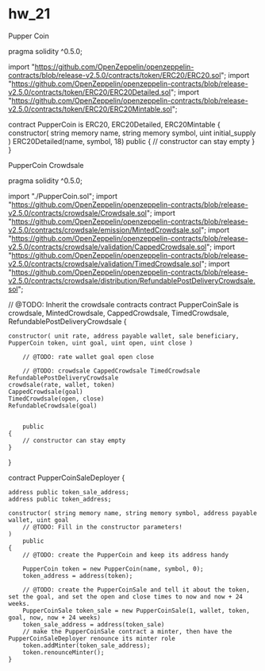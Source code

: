 # hw_21

Pupper Coin

pragma solidity ^0.5.0;

import "https://github.com/OpenZeppelin/openzeppelin-contracts/blob/release-v2.5.0/contracts/token/ERC20/ERC20.sol";
import "https://github.com/OpenZeppelin/openzeppelin-contracts/blob/release-v2.5.0/contracts/token/ERC20/ERC20Detailed.sol";
import "https://github.com/OpenZeppelin/openzeppelin-contracts/blob/release-v2.5.0/contracts/token/ERC20/ERC20Mintable.sol";

contract PupperCoin is ERC20, ERC20Detailed, ERC20Mintable {
    constructor(
        string memory name,
        string memory symbol,
        uint initial_supply
    )
        ERC20Detailed(name, symbol, 18)
        public
    {
        // constructor can stay empty
    }
}


PupperCoin Crowdsale

pragma solidity ^0.5.0;

import "./PupperCoin.sol";
import "https://github.com/OpenZeppelin/openzeppelin-contracts/blob/release-v2.5.0/contracts/crowdsale/Crowdsale.sol";
import "https://github.com/OpenZeppelin/openzeppelin-contracts/blob/release-v2.5.0/contracts/crowdsale/emission/MintedCrowdsale.sol";
import "https://github.com/OpenZeppelin/openzeppelin-contracts/blob/release-v2.5.0/contracts/crowdsale/validation/CappedCrowdsale.sol";
import "https://github.com/OpenZeppelin/openzeppelin-contracts/blob/release-v2.5.0/contracts/crowdsale/validation/TimedCrowdsale.sol";
import "https://github.com/OpenZeppelin/openzeppelin-contracts/blob/release-v2.5.0/contracts/crowdsale/distribution/RefundablePostDeliveryCrowdsale.sol";

// @TODO: Inherit the crowdsale contracts
contract PupperCoinSale is crowdsale, MintedCrowdsale, CappedCrowdsale, TimedCrowdsale, RefundablePostDeliveryCrowdsale {

    constructor( unit rate, address payable wallet, sale beneficiary, PupperCoin token, uint goal, uint open, uint close )
      
        // @TODO: rate wallet goal open close 
   
        // @TODO: crowdsale CappedCrowdsale TimedCrowdsale RefundablePostDeliveryCrowdsale 
    crowdsale(rate, wallet, token) 
    CappedCrowdsale(goal) 
    TimedCrowdsale(open, close)
    RefundableCrowdsale(goal)
    
    
        public
    {
        // constructor can stay empty
    }
}

contract PupperCoinSaleDeployer {

    address public token_sale_address;
    address public token_address;

    constructor( string memory name, string memory symbol, address payable wallet, uint goal 
        // @TODO: Fill in the constructor parameters!
    )
        public
    {
        // @TODO: create the PupperCoin and keep its address handy
    
        PupperCoin token = new PupperCoin(name, symbol, 0);
        token_address = address(token);
    
        // @TODO: create the PupperCoinSale and tell it about the token, set the goal, and set the open and close times to now and now + 24 weeks.
        PupperCoinSale token_sale = new PupperCoinSale(1, wallet, token, goal, now, now + 24 weeks)
        token_sale_address = address(token_sale)
        // make the PupperCoinSale contract a minter, then have the PupperCoinSaleDeployer renounce its minter role
        token.addMinter(token_sale_address);
        token.renounceMinter();
    }
